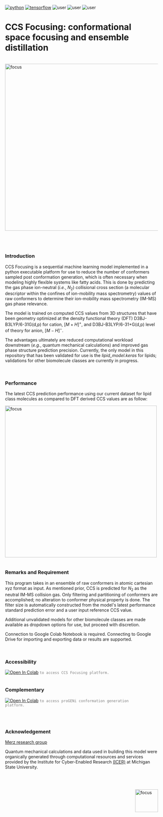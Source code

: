 [![python](https://img.shields.io/badge/Python-3.9-3776AB.svg?style=flat&logo=python&logoColor=white)](https://www.python.org) [![tensorflow](https://img.shields.io/badge/TensorFlow-1.12-FF6F00.svg?style=flat&logo=tensorflow)](https://www.tensorflow.org) ![user](https://img.shields.io/badge/GoogleColab-grey?style=flat&logo=googlecolab) ![user](https://img.shields.io/badge/Chemodeling-App-yellow?) ![user](https://img.shields.io/badge/Userfriend-1.0-sgreen?) 

# CCS Focusing: conformational space focusing and ensemble distillation

<br /><img align = "center" width="550" alt="focus" src="https://github.com/mitkeng/CCS_Focusing/assets/97419520/2e01119f-7dc2-4361-aca7-60e17e7fda79">
<br />
<br />
<br />
#
### Introduction
 CCS Focusing is a sequential machine learning model implemented in a python executable platform for use to reduce the number of conformers sampled post conformation generation, which is often necessary when modeling highly flexible systems like fatty acids. This is done by predicting the gas phase ion-neutral (*i.e.*, $N_{2}$) collisional cross section (a molecular descriptor within the confines of ion-mobility mass spectrometry) values of raw conformers to determine their ion-mobility mass spectrometry (IM-MS) gas phase relevance. 
<br />

The model is trained on computed CCS values from 3D structures that have been geometry optimized at the density functional theory (DFT) D3BJ-B3LYP/6-31G(d,p) for cation, $[M+H]^+$, and D3BJ-B3LYP/6-31+G(d,p) level of theory for anion, $[M-H]^-$.
<br />

 The advantages ultimately are reduced computational workload downstream (*e.g.*, quantum mechanical calculations) and improved gas phase structure prediction precision. Currently, the only model in this repository that has been validated for use is the *lipid_model.keras* for lipids; validations for other biomolecule classes are currently in progress. 
<br />
<br />
#
### Performance 
The latest CCS prediction performance using our current dataset for lipid class molecules as compared to DFT derived CCS values are as follow: 

<img align = "center" width="500" alt="focus" src="https://github.com/mitkeng/CCS_Focusing/assets/97419520/6704197c-f48a-4212-b065-b6d04a798b49"> 
<br />

#
### Remarks and Requirement 
This program takes in an ensemble of raw conformers in atomic cartesian xyz format as input. As mentioned prior, CCS is predicted for $N_{2}$  as the neutral IM-MS collision gas. Only filtering and partitioning of conformers are accomplished; no alteration to conformer physical property is done. The filter size is automatically constructed from the model's latest performance standard prediction error and a user input reference CCS value. 

Additional unvalidated models for other biomolecule classes are made available as dropdown options for use, but proceed with discretion. 

Connection to Google Colab Notebook is required. Connecting to Google Drive for importing and exporting data or results are supported. 
<br />
<br />

#
### Accessibility
 [<img src="https://colab.research.google.com/assets/colab-badge.svg" alt="Open In Colab">](https://colab.research.google.com/drive/1ZTLqHMI-rdoHQZ4zjElK4VEPLQhXcUp6?usp=sharing) <code style="color : grey">to access CCS Focusing platform.</code>
<br />

#
### Complementary
  [<img src="https://colab.research.google.com/assets/colab-badge.svg" alt="Open In Colab">](https://colab.research.google.com/drive/1HiXUZB65Ryf71YyuKg_V3VIWjwuRGXAR?usp=sharing) <code style="color : grey">to access proGENi conformation generation platform.</code>

<br />

#
### Acknowledgement 
[Merz research group](https://github.com/merzlab) 

Quantum mechanical calculations and data used in building this model were organically generated through computational resources and services provided by the Institute for Cyber-Enabled Research [(ICER)](https://github.com/MSU-iCER) at Michigan State University.

<br/>
<br/>

<br />

<img align = "right" width="75" alt="focus" src="https://github.com/mitkeng/CCS_Focusing/assets/97419520/c02957e7-bf41-43ce-860c-4927420b2f20">
